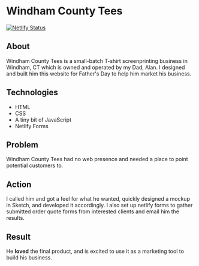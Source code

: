 # Windham County Tees

[![Netlify Status](https://api.netlify.com/api/v1/badges/3f498085-ad73-4ca6-965c-c1c8385011f6/deploy-status)](https://app.netlify.com/sites/flamboyant-hermann-3ad2bd/deploys)

## About

Windham County Tees is a small-batch T-shirt screenprinting business in Windham, CT which is owned and operated by my Dad, Alan. I designed and built him this website for Father's Day to help him market his business.

## Technologies

-   HTML
-   CSS
-   A tiny bit of JavaScript
-   Netlify Forms

## Problem

Windham County Tees had no web presence and needed a place to point potential customers to.

## Action

I called him and got a feel for what he wanted, quickly designed a mockup in Sketch, and developed it accordingly. I also set up netlify forms to gather submitted order quote forms from interested clients and email him the results.

## Result

He **loved** the final product, and is excited to use it as a marketing tool to build his business.
